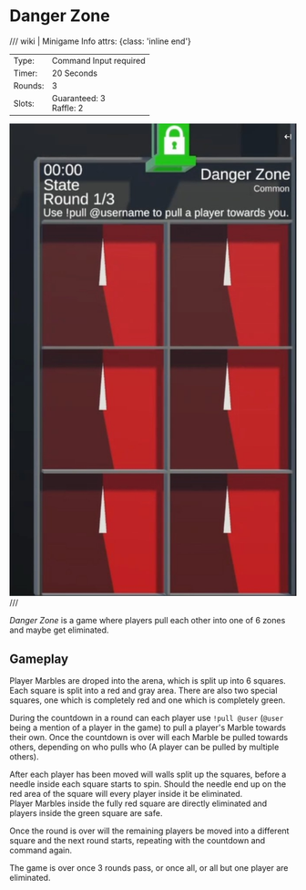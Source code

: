 # Danger Zone

/// wiki | Minigame Info
    attrs: {class: 'inline end'}

|         |                            |
|---------|----------------------------|
| Type:   | Command Input required     |
| Timer:  | 20 Seconds                 |
| Rounds: | 3                          |
| Slots:  | Guaranteed: 3<br>Raffle: 2 |

![aaaaa](../assets/images/minigames/danger-zone.jpg)
///

*Danger Zone* is a game where players pull each other into one of 6 zones and maybe get eliminated.

## Gameplay

Player Marbles are droped into the arena, which is split up into 6 squares.  
Each square is split into a red and gray area. There are also two special squares, one which is completely red and one which is completely green.

During the countdown in a round can each player use `!pull @user` (`@user` being a mention of a player in the game) to pull a player's Marble towards their own. Once the countdown is over will each Marble be pulled towards others, depending on who pulls who (A player can be pulled by multiple others).

After each player has been moved will walls split up the squares, before a needle inside each square starts to spin. Should the needle end up on the red area of the square will every player inside it be eliminated.  
Player Marbles inside the fully red square are directly eliminated and players inside the green square are safe.

Once the round is over will the remaining players be moved into a different square and the next round starts, repeating with the countdown and command again.

The game is over once 3 rounds pass, or once all, or all but one player are eliminated.